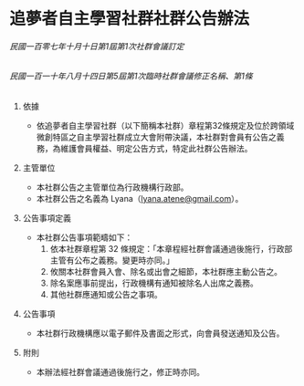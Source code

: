 # 追夢者自主學習社群社群公告辦法

###### 民國一百零七年十月十日第1屆第1次社群會議訂定
###### 民國一百一十年八月十四日第5屆第1次臨時社群會議修正名稱、第1條

1. 依據
    - 依追夢者自主學習社群（以下簡稱本社群）章程第32條規定及位於跨領域微創特區之自主學習社群成立大會附帶決議，本社群對會員有公告之義務，為維護會員權益、明定公告方式，特定此社群公告辦法。

2. 主管單位
    - 本社群公告之主管單位為行政機構行政部。
    - 本社群公告之名義為 Lyana（lyana.atene@gmail.com）。

3. 公告事項定義
    - 本社群公告事項範疇如下：
        1. 依本社群章程第 32 條規定：「本章程經社群會議通過後施行，行政部主管有公布之義務。變更時亦同。」
        2. 攸關本社群會員入會、除名或出會之細節，本社群應主動公告之。
        3. 除名案應事前提出，行政機構有通知被除名人出席之義務。
        4. 其他社群應通知或公告之事項。

4. 公告事項
    - 本社群行政機構應以電子郵件及書面之形式，向會員發送通知及公告。

5. 附則
    - 本辦法經社群會議通過後施行之，修正時亦同。